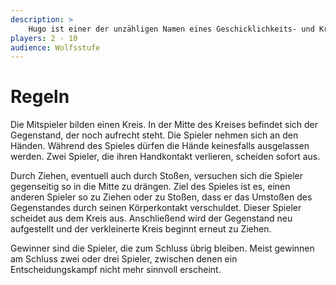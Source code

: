 ```yaml
---
description: >
    Hugo ist einer der unzähligen Namen eines Geschicklichkeits- und Kraftspieles. Es kann sowohl im Haus als auch im Freien gespielt werden. Benötigt wird lediglich ein etwas höherer Gegenstand, der leicht umfallen kann und dabei nicht kaputt geht (etwa eine Karton-Rolle, Vorschlaghammer, mehrere gestapelte Kartonkisten, oder ähnliches).
players: 2 - 10
audience: Wolfsstufe
---
```


# Regeln

Die Mitspieler bilden einen Kreis. In der Mitte des Kreises befindet sich der Gegenstand, der noch aufrecht steht. Die Spieler nehmen sich an den Händen. Während des Spieles dürfen die Hände keinesfalls ausgelassen werden. Zwei Spieler, die ihren Handkontakt verlieren, scheiden sofort aus.

Durch Ziehen, eventuell auch durch Stoßen, versuchen sich die Spieler gegenseitig so in die Mitte zu drängen. Ziel des Spieles ist es, einen anderen Spieler so zu Ziehen oder zu Stoßen, dass er das Umstoßen des Gegenstandes durch seinen Körperkontakt verschuldet. Dieser Spieler scheidet aus dem Kreis aus. Anschließend wird der Gegenstand neu aufgestellt und der verkleinerte Kreis beginnt erneut zu Ziehen.

Gewinner sind die Spieler, die zum Schluss übrig bleiben. Meist gewinnen am Schluss zwei oder drei Spieler, zwischen denen ein Entscheidungskampf nicht mehr sinnvoll erscheint.


